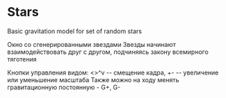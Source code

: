 # Stars
Basic gravitation model for set of random stars

Окно со сгенерированными звездами
Звезды начинают взаимодействовать друг с другом,
подчиняясь закону всемирного тяготения

Кнопки управления видом:
<>^v   -- смещение кадра,
+-     -- увеличение или уменьшение масштаба
Также можно на ходу менять гравитационную постоянную - G+, G-
